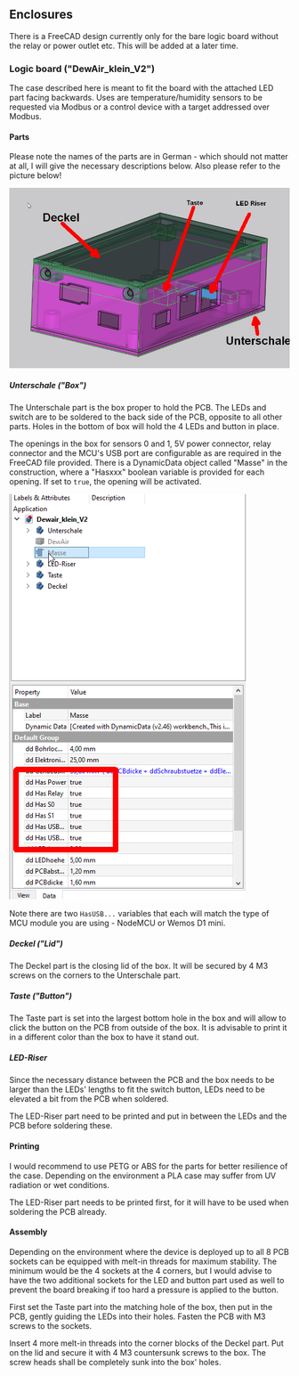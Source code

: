 ## Enclosures

There is a FreeCAD design currently only for the bare logic board without the relay or power outlet etc. This will be added at a later time.

### Logic board ("DewAir_klein_V2")

The case described here is meant to fit the board with the attached LED part facing backwards. Uses are temperature/humidity sensors to be requested via Modbus or a control device with a target addressed over Modbus. 

#### Parts

Please note the names of the parts are in German - which should not matter at all, I will give the necessary descriptions below.
Also please refer to the picture below!

<img src=https://github.com/Miq1/DewAir/blob/master/Extras/Enclosure/DewAirCAD.png alt="Parts overview">

##### Unterschale ("Box")

The Unterschale part is the box proper to hold the PCB. The LEDs and switch are to be soldered to the back side of the PCB, opposite to all other parts.
Holes in the bottom of box will hold the 4 LEDs and button in place.

The openings in the box for sensors 0 and 1, 5V power connector, relay connector and the MCU's USB port are configurable as are required in the FreeCAD file provided.
There is a DynamicData object called "Masse" in the construction, where a "Hasxxx" boolean variable is provided for each opening.
If set to ``true``, the opening will be activated.

<img src=https://github.com/Miq1/DewAir/blob/master/Extras/Enclosure/SelectOpenings.png alt="Openings selection">

Note there are two ``HasUSB...`` variables that each will match the type of MCU module you are using - NodeMCU or Wemos D1 mini.

##### Deckel ("Lid")

The Deckel part is the closing lid of the box. It will be secured by 4 M3 screws on the corners to the Unterschale part.

##### Taste ("Button")

The Taste part is set into the largest bottom hole in the box and will allow to click the button on the PCB from outside of the box.
It is advisable to print it in a different color than the box to have it stand out.

##### LED-Riser

Since the necessary distance between the PCB and the box needs to be larger than the LEDs' lengths to fit the switch button, LEDs need to be elevated a bit from the PCB when soldered.

The LED-Riser part need to be printed and put in between the LEDs and the PCB before soldering these.

#### Printing

I would recommend to use PETG or ABS for the parts for better resilience of the case. Depending on the environment a PLA case may suffer from UV radiation or wet conditions.

The LED-Riser part needs to be printed first, for it will have to be used when soldering the PCB already.

#### Assembly

Depending on the environment where the device is deployed up to all 8 PCB sockets can be equipped with melt-in threads for maximum stability. 
The minimum would be the 4 sockets at the 4 corners, but I would advise to have the two additional sockets for the LED and button part used as well to prevent the board breaking if too hard a pressure is applied to the button.

First set the Taste part into the matching hole of the box, then put in the PCB, gently guiding the LEDs into their holes.
Fasten the PCB with M3 screws to the sockets.

Insert 4 more melt-in threads into the corner blocks of the Deckel part. Put on the lid and secure it with 4 M3 countersunk screws to the box. The screw heads shall be completely sunk into the box' holes.